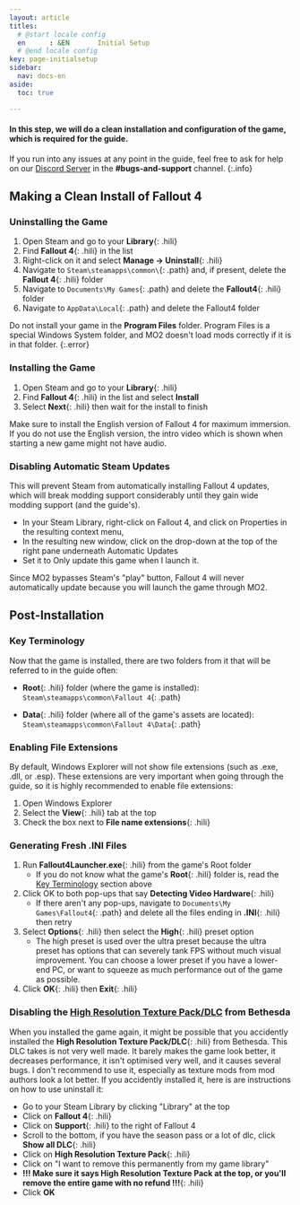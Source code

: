 ```yaml
---
layout: article
titles:
  # @start locale config
  en      : &EN       Initial Setup
  # @end locale config
key: page-initialsetup
sidebar:
  nav: docs-en
aside:
  toc: true

---
```


#### In this step, we will do a clean installation and configuration of the game, which is required for the guide.

If you run into any issues at any point in the guide, feel free to ask for help on our [Discord Server](https://discord.com/invite/BaKsm7Fn4A) in the **#bugs-and-support** channel.
{:.info}


## Making a Clean Install of Fallout 4

### Uninstalling the Game

  1. Open Steam and go to your **Library**{: .hili}
  2. Find **Fallout 4**{: .hili} in the list
  3. Right-click on it and select **Manage -> Uninstall**{: .hili}
  4. Navigate to `Steam\steamapps\common\`{: .path} and, if present, delete the **Fallout 4**{: .hili} folder
  5. Navigate to `Documents\My Games`{: .path} and delete the **Fallout4**{: .hili} folder
  6. Navigate to `AppData\Local`{: .path} and delete the Fallout4 folder

Do not install your game in the **Program Files** folder. Program Files is a special Windows System folder, and MO2 doesn't load mods correctly if it is in that folder.
{:.error}

### Installing the Game
  1. Open Steam and go to your **Library**{: .hili}
  2. Find **Fallout 4**{: .hili} in the list and select **Install**
  3. Select **Next**{: .hili} then wait for the install to finish

Make sure to install the English version of Fallout 4 for maximum immersion.
If you do not use the English version, the intro video which is shown when starting a new game might not have audio.

### Disabling Automatic Steam Updates

This will prevent Steam from automatically installing Fallout 4 updates, which will break modding support considerably until they gain wide modding support (and the guide's).

- In your Steam Library, right-click on Fallout 4, and click on Properties in the resulting context menu,
- In the resulting new window, click on the drop-down at the top of the right pane underneath Automatic Updates
- Set it to Only update this game when I launch it.

Since MO2 bypasses Steam's "play" button, Fallout 4 will never automatically update because you will launch the game through MO2.

## Post-Installation
### Key Terminology
Now that the game is installed, there are two folders from it that will be referred to in the guide often:

  - **Root**{: .hili} folder (where the game is installed): `Steam\steamapps\common\Fallout 4`{: .path}

  - **Data**{: .hili} folder (where all of the game's assets are located): `Steam\steamapps\common\Fallout 4\Data`{: .path}


### Enabling File Extensions
By default, Windows Explorer will not show file extensions (such as .exe, .dll, or .esp). These extensions are very important when going through the guide, so it is highly recommended to enable file extensions:

1. Open Windows Explorer
2. Select the **View**{: .hili} tab at the top
3. Check the box next to **File name extensions**{: .hili}


### Generating Fresh .INI Files

1. Run **Fallout4Launcher.exe**{: .hili} from the game's Root folder
    - If you do not know what the game's **Root**{: .hili} folder is, read the [Key Terminology](https://redawt.github.io/f4-frost-guide/initialsetup#key-terminology) section above
3. Click OK to both pop-ups that say **Detecting Video Hardware**{: .hili}
    - If there aren't any pop-ups, navigate to `Documents\My Games\Fallout4`{: .path} and delete all the files ending in **.INI**{: .hili} then retry
5. Select **Options**{: .hili} then select the **High**{: .hili} preset option
    - The high preset is used over the ultra preset because the ultra preset has options that can severely tank FPS without much visual improvement. You can choose a lower preset if you have a lower-end PC, or want to squeeze as much performance out of the game as possible.
7. Click **OK**{: .hili} then **Exit**{: .hili}


### Disabling the [High Resolution Texture Pack/DLC](https://fallout.fandom.com/wiki/High_Resolution_Texture_Pack) from Bethesda
When you installed the game again, it might be possible that you accidently installed the **High Resolution Texture Pack/DLC**{: .hili} from Bethesda. This DLC takes is not very well made. It barely makes the game look better, it decreases performance, it isn't optimised very well, and it causes several bugs. I don't recommend to use it, especially as texture mods from mod authors look a lot better.
If you accidently installed it, here is are instructions on how to use uninstall it:
* Go to your Steam Library by clicking "Library" at the top
* Click on **Fallout 4**{: .hili}
* Click on **Support**{: .hili} to the right of Fallout 4
* Scroll to the bottom, if you have the season pass or a lot of dlc, click **Show all DLC**{: .hili}
* Click on **High Resolution Texture Pack**{: .hili}
* Click on "I want to remove this permanently from my game library"
* **!!! Make sure it says High Resolution Texture Pack at the top, or you'll remove the entire game with no refund !!!**{: .hili}
* Click **OK**
